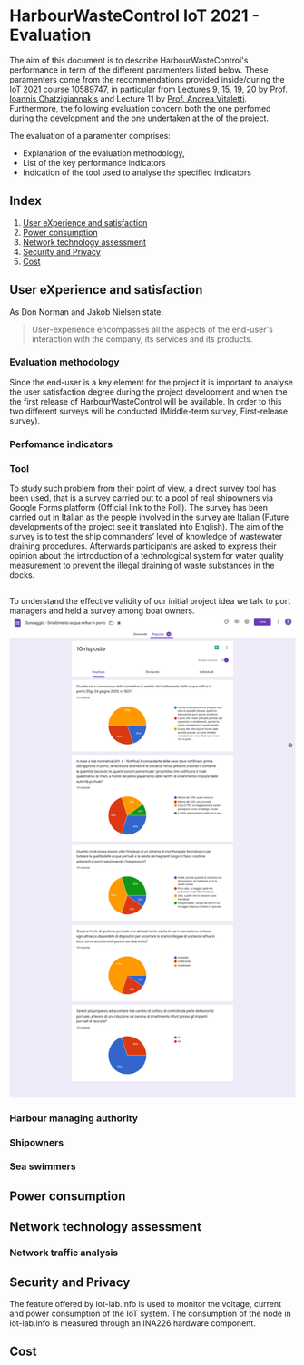 # HarbourWasteControl IoT 2021 - Evaluation
The aim of this document is to describe HarbourWasteControl's performance in term of the different paramenters listed below. These paramenters come from the recommendations provided inside/during the [IoT 2021 course 10589747](http://ichatz.me/Site/InternetOfThings2021), in particular from Lectures 9, 15, 19, 20 by [Prof. Ioannis Chatzigiannakis](https://github.com/ichatz) and Lecture 11 by [Prof. Andrea Vitaletti](https://github.com/andreavitaletti). Furthermore, the following evaluation concern both the one perfomed during the development and the one undertaken at the of the project.     

The evaluation of a paramenter comprises:
* Explanation of the evaluation methodology, 
* List of the key performance indicators 
* Indication of the tool used to analyse the specified indicators   

## Index
1. [User eXperience and satisfaction](Evaluation.md/#User-eXperience-and-satisfaction)
2. [Power consumption](Evaluation.md/#Power-consumption)
3. [Network technology assessment](Evaluation.md/#Network-technology-assessment)
4. [Security and Privacy](Evaluation.md/#Security-and-Privacy)
5. [Cost](Evaluation.md/#Cost)

## User eXperience and satisfaction 
As Don Norman and Jakob Nielsen state:
> User-experience encompasses all the aspects of the end-user's interaction with the company, its services and its products.

### Evaluation methodology
Since the end-user is a key element for the project it is important to analyse the user satisfaction degree during the project development and when the the first release of HarbourWasteControl will be available. In order to this two different surveys will be conducted (Middle-term survey, First-release survey).

### Perfomance indicators

### Tool
To study such problem from their point of view, a direct survey tool has been used, that is a survey carried out to a pool of real shipowners via Google Forms platform (Official link to the Poll). The survey has been carried out in Italian as the people involved in the survey are Italian (Future developments of the project see it translated into English). The aim of the survey is to test the ship commanders’ level of knowledge of wastewater draining procedures. Afterwards participants are asked to express their opinion about the introduction of a technological system for water quality measurement to prevent the illegal draining of waste substances in the docks.

###



## 
To understand the effective validity of our initial project idea we talk to port managers and held a survey among boat owners.
![Image1](Picture/ShipOwners-Poll.png?raw=true)

### Harbour managing authority
### Shipowners 
### Sea swimmers

## Power consumption

## Network technology assessment
### Network traffic analysis

## Security and Privacy 
The feature offered by iot-lab.info is used to monitor the voltage, current and power consumption of the IoT system. 
The consumption of the node in iot-lab.info is measured through an INA226 hardware component.

## Cost
